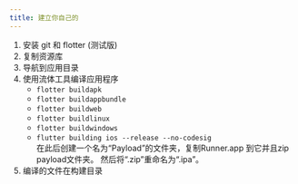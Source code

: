 ```yaml
---
title: 建立你自己的
---
```


1. 安装 git 和 flotter (测试版)
2. 复制资源库
3. 导航到应用目录
4. 使用流体工具编译应用程序
   - `flotter buildapk`
   - `flotter buildappbundle`
   - `flotter buildweb`
   - `flotter buildlinux`
   - `flotter buildwindows`
   - `flutter building ios --release --no-codesig`\
     在此后创建一个名为“Payload”的文件夹，复制Runner.app 到它并且zip payload文件夹。 然后将“.zip”重命名为“.ipa”。
5. 编译的文件在构建目录
